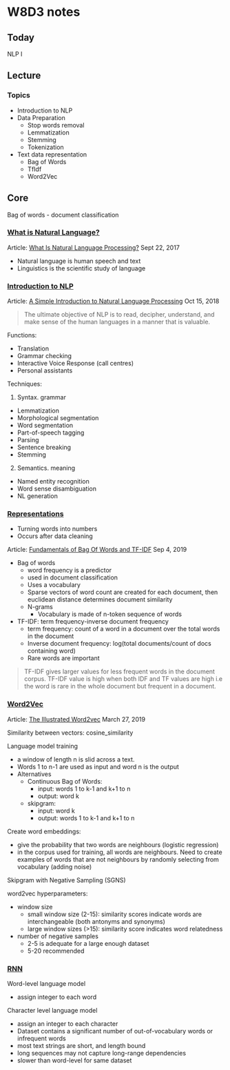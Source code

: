 # W8D3 notes

## Today

NLP I

## Lecture

### Topics

- Introduction to NLP
- Data Preparation
  - Stop words removal
  - Lemmatization
  - Stemming
  - Tokenization
- Text data representation
  - Bag of Words
  - TfIdf
  - Word2Vec

## Core

Bag of words - document classification

### [What is Natural Language?](https://data.compass.lighthouselabs.ca/days/w08d3/activities/705)

Article: [What Is Natural Language Processing?](https://machinelearningmastery.com/natural-language-processing/) Sept 22, 2017

- Natural language is human speech and text
- Linguistics is the scientific study of language

### [Introduction to NLP](https://data.compass.lighthouselabs.ca/days/w08d3/activities/706)

Article: [A Simple Introduction to Natural Language Processing](https://becominghuman.ai/a-simple-introduction-to-natural-language-processing-ea66a1747b32) Oct 15, 2018

> The ultimate objective of NLP is to read, decipher, understand, and make sense of the human languages in a manner that is valuable.

Functions:

- Translation
- Grammar checking
- Interactive Voice Response (call centres)
- Personal assistants

Techniques:

1. Syntax. grammar

- Lemmatization
- Morphological segmentation
- Word segmentation
- Part-of-speech tagging
- Parsing
- Sentence breaking
- Stemming

2. Semantics. meaning

- Named entity recognition
- Word sense disambiguation
- NL generation

### [Representations](https://data.compass.lighthouselabs.ca/days/w08d3/activities/710)

- Turning words into numbers
- Occurs after data cleaning

Article: [Fundamentals of Bag Of Words and TF-IDF](https://medium.com/analytics-vidhya/fundamentals-of-bag-of-words-and-tf-idf-9846d301ff22) Sep 4, 2019

- Bag of words
  - word frequency is a predictor
  - used in document classification
  - Uses a vocabulary
  - Sparse vectors of word count are created for each document, then euclidean distance determines document similarity
  - N-grams
    - Vocabulary is made of n-token sequence of words
- TF-IDF: term frequency-inverse document frequency
  - term frequency: count of a word in a document over the total words in the document
  - Inverse document frequency: log(total documents/count of docs containing word)
  - Rare words are important

>TF-IDF gives larger values for less frequent words in the document corpus. TF-IDF value is high when both IDF and TF values are high i.e the word is rare in the whole document but frequent in a document.

### [Word2Vec](https://data.compass.lighthouselabs.ca/days/w08d3/activities/712)

Article: [The Illustrated Word2vec](https://jalammar.github.io/illustrated-word2vec/) March 27, 2019

Similarity between vectors: cosine_similarity

Language model training

- a window of length n is slid across a text.
- Words 1 to n-1 are used as input and word n is the output
- Alternatives
  - Continuous Bag of Words:
    - input: words 1 to k-1 and k+1 to n
    - output: word k
  - skipgram:
    - input: word k
    - output: words 1 to k-1 and k+1 to n
  
Create word embeddings:

- give the probability that two words are neighbours (logistic regression)
- in the corpus used for training, all words are neighbours. Need to create examples of words that are not neighbours by randomly selecting from vocabulary (adding noise)

Skipgram with Negative Sampling (SGNS)

word2vec hyperparameters:

- window size
  - small window size (2-15): similarity scores indicate words are interchangeable (both antonyms and synonyms)
  - large window sizes (>15): similarity score indicates word relatedness
- number of negative samples
  - 2-5 is adequate for a large enough dataset
  - 5-20 recommended

### [RNN](https://data.compass.lighthouselabs.ca/days/w08d3/activities/717)

Word-level language model

- assign integer to each word

Character level language model

- assign an integer to each character
- Dataset contains a significant number of out-of-vocabulary words or infrequent words
- most text strings are short, and length bound
- long sequences may not capture long-range dependencies
- slower than word-level for same dataset
